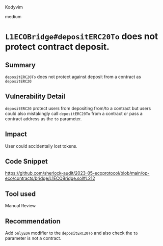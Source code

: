 Kodyvim

medium

# `L1ECOBridge#depositERC20To` does not protect contract deposit.

## Summary
`depositERC20To` does not protect against deposit from a contract as `depositERC20`
## Vulnerability Detail
`depositERC20` protect users from depositing from/to a contract but users could also mistakingly call `depositERC20To` from a contract or pass a contract address as the `to` parameter.
## Impact
User could accidentally lost tokens.
## Code Snippet
https://github.com/sherlock-audit/2023-05-ecoprotocol/blob/main/op-eco/contracts/bridge/L1ECOBridge.sol#L212
## Tool used
Manual Review

## Recommendation
Add `onlyEOA` modifier to the `depositERC20To` and also check the `to` parameter is not a contract.